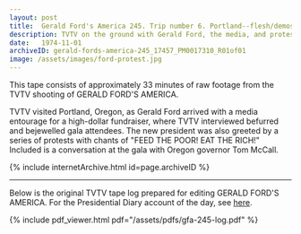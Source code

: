 ```yaml
---
layout: post
title:  Gerald Ford's America 245. Trip number 6. Portland--flesh/demos. McCall
description: TVTV on the ground with Gerald Ford, the media, and protestors
date:   1974-11-01
archiveID: gerald-fords-america-245_17457_PM0017310_R01of01
image: /assets/images/ford-protest.jpg
---
```


This tape consists of approximately 33 minutes of raw footage from the TVTV shooting of GERALD FORD'S AMERICA.

TVTV visited Portland, Oregon, as Gerald Ford arrived with a media entourage for a high-dollar fundraiser, where TVTV interviewed befurred and bejewelled gala attendees. The new president was also greeted by a series of protests with chants of "FEED THE POOR! EAT THE RICH!" Included is a conversation at the gala with Oregon governor Tom McCall.

<div class="iframe-container">
  {% include internetArchive.html id=page.archiveID %}
</div>

---

<div class="container">
  <div class="row">
    <div class="col">
      <p>Below is the original TVTV tape log prepared for editing GERALD FORD'S AMERICA. For the Presidential Diary account of the day, see <a href="For the Presidential Diary account of the day, see here">here</a>.</p>
    </div>
  </div>

  <div class="row">
    {% include pdf_viewer.html pdf="/assets/pdfs/gfa-245-log.pdf" %}
  </div>

</div>
